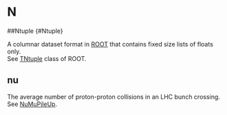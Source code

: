 # N

##Ntuple {#Ntuple}

A columnar dataset format in [ROOT](https://root.cern/) that contains fixed size lists of floats only.  
See [TNtuple](https://root.cern/doc/master/classTNtuple.html) class of ROOT.

## nu

The average number of proton-proton collisions in an LHC bunch crossing.
See [NuMuPileUp](https://twiki.cern.ch/twiki/bin/view/LHCb/NuMuPileUp).
